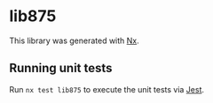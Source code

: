 # lib875

This library was generated with [Nx](https://nx.dev).

## Running unit tests

Run `nx test lib875` to execute the unit tests via [Jest](https://jestjs.io).
